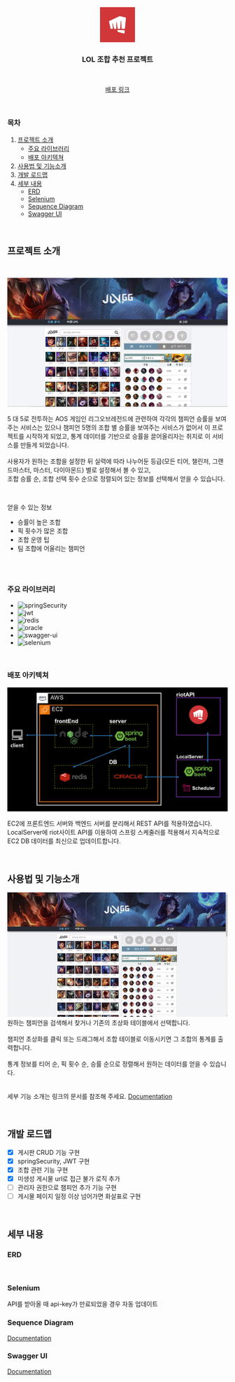 <div align="center">
	<img src="/images/riotLogo.png" alt="Logo" width="80" height="80">

  <h3>LOL 조합 추천 프로젝트</h3>
  <br />
  <p>
    <a href="http://13.124.127.226:3000/">배포 링크</a>
  </p>
</div>
<br />

### 목차
1. [프로젝트 소개](#프로젝트-소개)
    - [주요 라이브러리](#주요-라이브러리)
    - [배포 아키텍쳐](#배포-아키텍쳐)
2. [사용법 및 기능소개](#사용법-및-기능소개)
3. [개발 로드맵](#개발-로드맵)
4. [세부 내용](#세부-내용)
    - [ERD](#erd)
    - [Selenium](#selenium)
    - [Sequence Diagram](#sequence-diagram)
    - [Swagger UI](#swagger-ui)
    
<br />

## 프로젝트 소개
<br />

![메인화면](/images/mainPage.png)

5 대 5로 전투하는 AOS 게임인 리그오브레전드에 관련하여 각각의 챔피언 승률을 보여주는 서비스는 있으나 챔피언 5명의 조합 별 승률을 보여주는 서비스가 없어서 이 프로젝트를 시작하게 되었고, 통계 데이터를 기반으로 승률을 끌어올리자는 취지로 이 서비스를 만들게 되었습니다.
<br />
<br />
사용자가 원하는 조합을 설정한 뒤 실력에 따라 나누어둔 등급(모든 티어, 챌린저, 그랜드마스터, 마스터, 다이아몬드) 별로 설정해서 볼 수 있고,
<br />
조합 승률 순, 조합 선택 횟수 순으로 정렬되어 있는 정보를 선택해서 얻을 수 있습니다.

<br />

얻을 수 있는 정보
- 승률이 높은 조합
- 픽 횟수가 많은 조합
- 조합 운영 팁
- 팀 조합에 어울리는 챔피언

<br />
<br />

### 주요 라이브러리

- ![springSecurity](https://img.shields.io/badge/springsecurity-6DB33F?style=for-the-badge&logo=springsecurity&logoColor=white)
- ![jwt](https://img.shields.io/badge/jwt-000000?style=for-the-badge&logo=jsonwebtokens&logoColor=white)
- ![redis](https://img.shields.io/badge/redis-DC382D?style=for-the-badge&logo=redis&logoColor=white)
- ![oracle](https://img.shields.io/badge/oracle-F80000?style=for-the-badge&logo=Oracle&logoColor=white)
- ![swagger-ui](https://img.shields.io/badge/swagger-85EA2D?style=for-the-badge&logo=swagger&logoColor=black)
- ![selenium](https://img.shields.io/badge/selenium-43B02A?style=for-the-badge&logo=selenium&logoColor=white)

<br />

### 배포 아키텍쳐

![배포아키텍쳐](/images/architecture.png)

EC2에 프론트엔드 서버와 백엔드 서버를 분리해서 REST API를 적용하였습니다.
<br />
LocalServer에 riot사이트 API를 이용하여 스프링 스케줄러를 적용해서 지속적으로 EC2 DB 데이터를 최신으로 업데이트합니다.

<br />

## 사용법 및 기능소개

![메인화면](/images/mainPage.gif)
<br />
원하는 챔피언을 검색해서 찾거나 기존의 초상화 테이블에서 선택합니다.
<br />
<br />
챔피언 초상화를 클릭 또는 드래그해서 조합 테이블로 이동시키면 그 조합의 통계를 출력합니다.
<br />
<br />
통계 정보를 티어 순, 픽 횟수 순, 승률 순으로 정렬해서 원하는 데이터를 얻을 수 있습니다.
<br />
<br />
<br />
세부 기능 소개는 링크의 문서를 참조해 주세요. <a href="https://zircon-moat-99e.notion.site/59948773811147a9b44c639823b64394?pvs=4">Documentation</a>

<br />

## 개발 로드맵
- [X] 게시판 CRUD 기능 구현
- [X] springSecurity, JWT 구현
- [X] 조합 관련 기능 구현
- [X] 미생성 게시물 url로 접근 불가 로직 추가
- [ ] 관리자 권한으로 챔피언 추가 기능 구현
- [ ] 게시물 페이지 일정 이상 넘어가면 화살표로 구현

<br />

## 세부 내용

### ERD
<br />

### Selenium
API를 받아올 때 api-key가 만료되었을 경우 자동 업데이트
<br />

### Sequence Diagram
<a href="https://zircon-moat-99e.notion.site/726533b2de3a43c283b5da3c62b81c3c?pvs=4">Documentation</a>
<br />

### Swagger UI
<a href="http://13.124.127.226:8081/swagger-ui/">Documentation</a>
<br />

